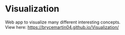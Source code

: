 # Visualization  
Web app to visualize many different interesting concepts.  
View here: https://brycemartin04.github.io/Visualization/  
